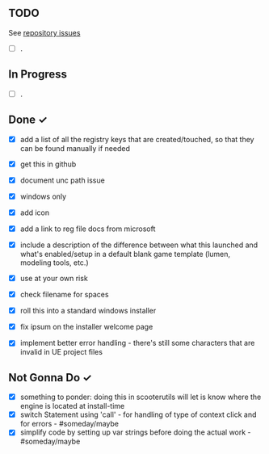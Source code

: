 TODO
----
See [repository issues](https://github.com/ScottKirvan/UE_QuickLaunch/issues/)  

- [ ] .

In Progress
-----------
- [ ]  .

Done ✓
------
- [x] add a list of all the registry keys that are created/touched, so that they can be found manually if needed
- [x] get this in github
- [x] document unc path issue
- [x] windows only
- [x] add icon
- [x] add a link to reg file docs from microsoft
- [x] include a description of the difference between what this launched and what's enabled/setup in a default blank game template (lumen, modeling tools, etc.) 
- [x] use at your own risk
- [x] check filename for spaces
- [x] roll this into a standard windows installer
- [x] fix ipsum on the installer welcome page
- [x] implement better error handling - there's still some characters that are invalid in UE project files



Not Gonna Do ✓
------
- [x] something to ponder: doing this in scooterutils will let is know where the engine is located at install-time
- [x] switch Statement using 'call' - for handling of type of context click and for errors - #someday/maybe
- [x] simplify code by setting up var strings before doing the actual work - #someday/maybe
